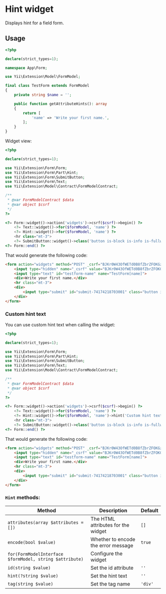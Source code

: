 # Hint widget

Displays hint for a field form.

## Usage

```php
<?php

declare(strict_types=1);

namespace App\Form;

use Yii\Extension\Model\FormModel;

final class TestForm extends FormModel
{
    private string $name = '';

    public function getAttributeHints(): array
    {
        return [
            'name' => 'Write your first name.',
        ];
    }    
}
```

Widget view:

```php
<?php

declare(strict_types=1);

use Yii\Extension\Form\Form;
use Yii\Extension\Form\Part\Hint;
use Yii\Extension\Form\SubmitButton;
use Yii\Extension\Form\Text;
use Yii\Extension\Model\Contract\FormModelContract;

/**
 * @var FormModelContract $data
 * @var object $csrf
 */
?>

<?= Form::widget()->action('widgets')->csrf($csrf)->begin() ?>
    <?= Text::widget()->for($formModel, 'name') ?>
    <?= Hint::widget()->for($formModel, 'name') ?>
    <hr class="mt-3">
    <?= SubmitButton::widget()->class('button is-block is-info is-fullwidth')->value('Save') ?>
<?= Form::end() ?>
```

That would generate the following code:

```html
<form action="widgets" method="POST" _csrf="BJKr0W43OfWETd0B8fZbrZFOKGzxkdoOZRRcuh4B1Gk3pdK_C2N6xfMbhXiQrjr153kZFrLLtXojcw6OV0CeAg==">
    <input type="hidden" name="_csrf" value="BJKr0W43OfWETd0B8fZbrZFOKGzxkdoOZRRcuh4B1Gk3pdK_C2N6xfMbhXiQrjr153kZFrLLtXojcw6OV0CeAg==">
    <input type="text" id="testform-name" name="TestForm[name]">
    <div>Write your first name.</div>
    <hr class="mt-3">
    <div>
        <input type="submit" id="submit-74174218703001" class="button is-block is-info is-fullwidth" name="submit-74174218703001" value="Save">
    </div>
</form>
```

### Custom hint text

You can use custom hint text when calling the widget: 

```php
<?php

declare(strict_types=1);

use Yii\Extension\Form\Form;
use Yii\Extension\Form\Part\Hint;
use Yii\Extension\Form\SubmitButton;
use Yii\Extension\Form\Text;
use Yii\Extension\Model\Contract\FormModelContract;

/**
 * @var FormModelContract $data
 * @var object $csrf
 */
?>

<?= Form::widget()->action('widgets')->csrf($csrf)->begin() ?>
    <?= Text::widget()->for($formModel, 'name') ?>
    <?= Hint::widget()->for($formModel, 'name')->hint('Custom hint text.') ?>
    <hr class="mt-3">
    <?= SubmitButton::widget()->class('button is-block is-info is-fullwidth')->value('Save') ?>
<?= Form::end() ?>
```

That would generate the following code:

```html
<form action="widgets" method="POST" _csrf="BJKr0W43OfWETd0B8fZbrZFOKGzxkdoOZRRcuh4B1Gk3pdK_C2N6xfMbhXiQrjr153kZFrLLtXojcw6OV0CeAg==">
    <input type="hidden" name="_csrf" value="BJKr0W43OfWETd0B8fZbrZFOKGzxkdoOZRRcuh4B1Gk3pdK_C2N6xfMbhXiQrjr153kZFrLLtXojcw6OV0CeAg==">
    <input type="text" id="testform-name" name="TestForm[name]">
    <div>Write your first name.</div>
    <hr class="mt-3">
    <div>
        <input type="submit" id="submit-74174218703001" class="button is-block is-info is-fullwidth" name="submit-74174218703001" value="Save">
    </div>
</form>
```

### `Hint` methods:

| Method                                                  | Description                         | Default |
|---------------------------------------------------------|-------------------------------------|---------|
| `attributes(array $attributes = [])`                    | The HTML attributes for the widget  | `[]`    |
| `encode(bool $value)`                                   | Whether to encode the error message | `true`  |
| `for(FormModelInterface $formModel, string $attribute)` | Configure the widget                |         |
| `id(string $value)`                                     | Set the id attribute                | `''`    |
| `hint(?string $value)`                                  | Set the hint text                   | `''`    |
| `tag(string $value)`                                    | Set the tag name                    | `'div'` |
